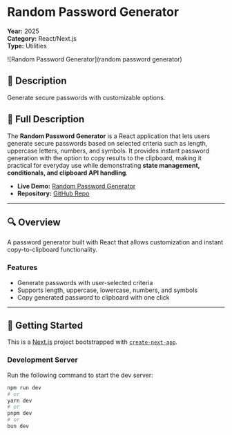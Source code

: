 # Random Password Generator

**Year:** 2025  
**Category:** React/Next.js  
**Type:** Utilities  

![Random Password Generator](random password generator)

## 📝 Description
Generate secure passwords with customizable options.

## 📖 Full Description
The **Random Password Generator** is a React application that lets users generate secure passwords based on selected criteria such as length, uppercase letters, numbers, and symbols. It provides instant password generation with the option to copy results to the clipboard, making it practical for everyday use while demonstrating **state management, conditionals, and clipboard API handling**.

- **Live Demo:** [Random Password Generator](https://random-password-generator-five-eta.vercel.app/)  
- **Repository:** [GitHub Repo](https://github.com/samuel12-dot/random-password-generator.git)

---

## 🔍 Overview
A password generator built with React that allows customization and instant copy-to-clipboard functionality.

### Features
- Generate passwords with user-selected criteria  
- Supports length, uppercase, lowercase, numbers, and symbols  
- Copy generated password to clipboard with one click  

---

## 🚀 Getting Started

This is a [Next.js](https://nextjs.org) project bootstrapped with [`create-next-app`](https://github.com/vercel/next.js/tree/canary/packages/create-next-app).

### Development Server
Run the following command to start the dev server:

```bash
npm run dev
# or
yarn dev
# or
pnpm dev
# or
bun dev
